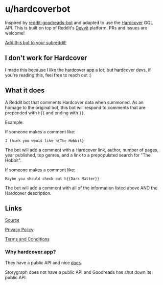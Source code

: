 # u/hardcoverbot

Inspired by [reddit-goodreads-bot](https://github.com/rodohanna/reddit-goodreads-bot) and adapted to use the [Hardcover](https://hardcover.app/) GQL API. This is built on top of Reddit's [Devvit](https://developers.reddit.com/docs/) platform. PRs and issues are welcome!

[Add this bot to your subreddit!](https://developers.reddit.com/apps/hardcoverbot)

## I don't work for Hardcover

I made this because I like the hardcover app a lot; but hardcover devs, if you're reading this, feel free to reach out :)

## What it does

A Reddit bot that comments Hardcover data when summoned.
As an homage to the original bot, this bot will respond to comments that are prepended with `h{{` and ending with `}}`.

Example:

If someone makes a comment like:

`I think you would like h{The Hobbit}`

The bot will add a comment with a Hardcover link, author, number of pages, year published, top genres, and a link to a prepopulated search for "The Hobbit".

If someone makes a comment like:

`Maybe you should check out h{{Dark Matter}}`

The bot will add a comment with all of the information listed above AND the Hardcover description.

## Links

[Source](https://github.com/xtina/unofficial-hardcover-reddit-bot/tree/main)

[Privacy Policy](https://github.com/xtina/unofficial-hardcover-reddit-bot/blob/main/PRIVACY.md)

[Terms and Conditions](https://github.com/xtina/unofficial-hardcover-reddit-bot/blob/main/TERMS.md)

### Why hardcover.app?

They have a public API and nice [docs](https://docs.hardcover.app/api/getting-started/).

Storygraph does not have a public API and Goodreads has shut down its public API.
